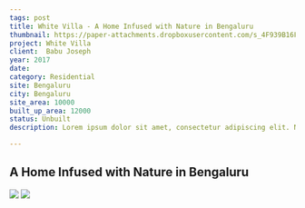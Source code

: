 ```yaml
---
tags: post
title: White Villa - A Home Infused with Nature in Bengaluru
thumbnail: https://paper-attachments.dropboxusercontent.com/s_4F939B16FD9115BA50FF09D0C2FB5D8913DBCE28F6D42733EA01CEE4089FC955_1729249055633_GREYSCALE_White1435MJ_Deck_Ver03_26-06-2017.jpg
project: White Villa
client:  Babu Joseph
year: 2017
date:
category: Residential
site: Bengaluru
city: Bengaluru
site_area: 10000
built_up_area: 12000
status: Unbuilt
description: Lorem ipsum dolor sit amet, consectetur adipiscing elit. Nullam ultricies interdum tortor, sit amet gravida ipsum fermentum ut. Aenean sagittis metus justo, at vestibulum elit malesuada a. Suspendisse dictum, sapien eu tincidunt convallis, elit urna rhoncus leo, ac fermentum lorem libero in magna. Integer scelerisque odio et convallis faucibus.

---
```


## A Home Infused with Nature in Bengaluru

![](https://paper-attachments.dropboxusercontent.com/s_4F939B16FD9115BA50FF09D0C2FB5D8913DBCE28F6D42733EA01CEE4089FC955_1729249064209_GREYSCALE_White1435SI_Ext+View01_Opt_01_Ver03_21-06-2017.jpg)
![](https://paper-attachments.dropboxusercontent.com/s_4F939B16FD9115BA50FF09D0C2FB5D8913DBCE28F6D42733EA01CEE4089FC955_1729249064326_GREYSCALE_White1435SI_Ext+View02_Opt_01_Ver03_26-06-2017.jpg)


